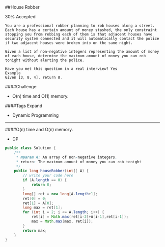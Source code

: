 ##House Robber

30% Accepted

	You are a professional robber planning to rob houses along a street. Each house has a certain amount of money stashed, the only constraint stopping you from robbing each of them is that adjacent houses have security system connected and it will automatically contact the police if two adjacent houses were broken into on the same night.

	Given a list of non-negative integers representing the amount of money of each house, determine the maximum amount of money you can rob tonight without alerting the police.

	Have you met this question in a real interview? Yes
	Example
	Given [3, 8, 4], return 8.

####Challenge
- O(n) time and O(1) memory.

####Tags Expand
- Dynamic Programming

----

####O(n) time and O(n) memory.
- DP

```java
public class Solution {
    /**
     * @param A: An array of non-negative integers.
     * return: The maximum amount of money you can rob tonight
     */
    public long houseRobber(int[] A) {
        // write your code here
        if (A.length == 0) {
            return 0;
        }
        long[] ret = new long[A.length+1];
        ret[0] = 0;
        ret[1] = A[0];
        long max = ret[1];
        for (int i = 2; i <= A.length; i++) {
            ret[i] = Math.max(ret[i-2]+A[i-1],ret[i-1]);
            max = Math.max(max, ret[i]);
        }
        return max;
    }
}

```
